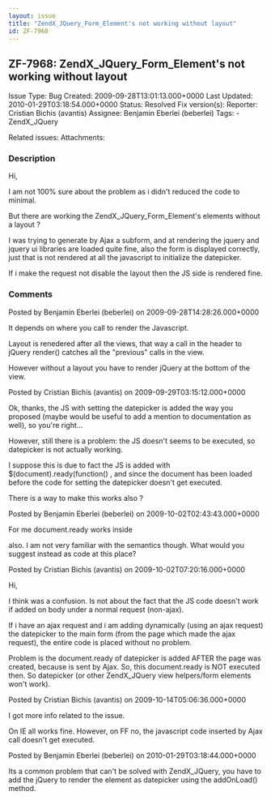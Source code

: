 ```yaml
---
layout: issue
title: "ZendX_JQuery_Form_Element's not working without layout"
id: ZF-7968
---
```


ZF-7968: ZendX\_JQuery\_Form\_Element's not working without layout
------------------------------------------------------------------

 Issue Type: Bug Created: 2009-09-28T13:01:13.000+0000 Last Updated: 2010-01-29T03:18:54.000+0000 Status: Resolved Fix version(s): 
 Reporter:  Cristian Bichis (avantis)  Assignee:  Benjamin Eberlei (beberlei)  Tags: - ZendX\_JQuery
 
 Related issues: 
 Attachments: 
### Description

Hi,

I am not 100% sure about the problem as i didn't reduced the code to minimal.

But there are working the ZendX\_JQuery\_Form\_Element's elements without a layout ?

I was trying to generate by Ajax a subform, and at rendering the jquery and jquery ui libraries are loaded quite fine, also the form is displayed correctly, just that is not rendered at all the javascript to initialize the datepicker.

If i make the request not disable the layout then the JS side is rendered fine.

 

 

### Comments

Posted by Benjamin Eberlei (beberlei) on 2009-09-28T14:28:26.000+0000

It depends on where you call to render the Javascript.

Layout is renedered after all the views, that way a call in the header to jQuery render() catches all the "previous" calls in the view.

However without a layout you have to render jQuery at the bottom of the view.

 

 

Posted by Cristian Bichis (avantis) on 2009-09-29T03:15:12.000+0000

Ok, thanks, the JS with setting the datepicker is added the way you proposed (maybe would be useful to add a mention to documentation as well), so you're right...

However, still there is a problem: the JS doesn't seems to be executed, so datepicker is not actually working.

I suppose this is due to fact the JS is added with $(document).ready(function() , and since the document has been loaded before the code for setting the datepicker doesn't get executed.

There is a way to make this works also ?

 

 

Posted by Benjamin Eberlei (beberlei) on 2009-10-02T02:43:43.000+0000

For me document.ready works inside

 also. I am not very familiar with the semantics though. What would you suggest instead as code at this place?

 

 

Posted by Cristian Bichis (avantis) on 2009-10-02T07:20:16.000+0000

Hi,

I think was a confusion. Is not about the fact that the JS code doesn't work if added on body under a normal request (non-ajax).

If i have an ajax request and i am adding dynamically (using an ajax request) the datepicker to the main form (from the page which made the ajax request), the entire code is placed without no problem.

Problem is the document.ready of datepicker is added AFTER the page was created, because is sent by Ajax. So, this document.ready is NOT executed then. So datepicker (or other ZendX\_JQuery view helpers/form elements won't work).

 

 

Posted by Cristian Bichis (avantis) on 2009-10-14T05:06:36.000+0000

I got more info related to the issue.

On IE all works fine. However, on FF no, the javascript code inserted by Ajax call doesn't get executed.

 

 

Posted by Benjamin Eberlei (beberlei) on 2010-01-29T03:18:44.000+0000

Its a common problem that can't be solved with ZendX\_JQuery, you have to add the jQuery to render the element as datepicker using the addOnLoad() method.

 

 
